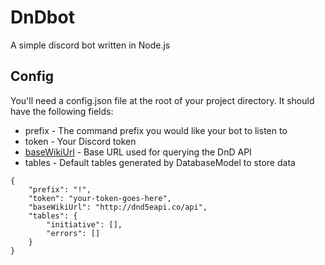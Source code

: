 # DnDbot

A simple discord bot written in Node.js 

## Config

You'll need a config.json file at the root of your project directory. It should have the following fields:

* prefix - The command prefix you would like your bot to listen to
* token - Your Discord token 
* [baseWikiUrl](http://dnd5eapi.co) - Base URL used for querying the DnD API
* tables - Default tables generated by DatabaseModel to store data

```
{
    "prefix": "!",
    "token": "your-token-goes-here",
    "baseWikiUrl": "http://dnd5eapi.co/api",
    "tables": {
        "initiative": [],
		"errors": []
    }
}
```